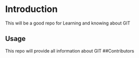 # Introduction

This will be a good repo for Learning and knowing about GIT

## Usage

This repo will provide all information about GIT
##Contributors

